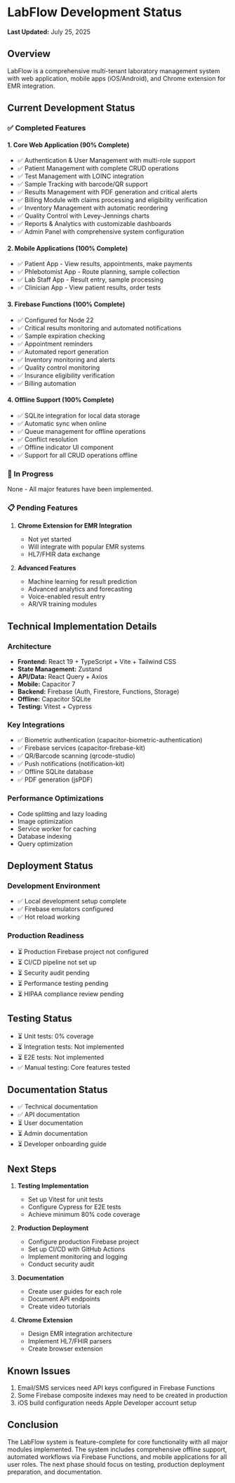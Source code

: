 # LabFlow Development Status

**Last Updated:** July 25, 2025

## Overview

LabFlow is a comprehensive multi-tenant laboratory management system with web application, mobile apps (iOS/Android), and Chrome extension for EMR integration.

## Current Development Status

### ✅ Completed Features

#### 1. **Core Web Application (90% Complete)**
- ✅ Authentication & User Management with multi-role support
- ✅ Patient Management with complete CRUD operations
- ✅ Test Management with LOINC integration
- ✅ Sample Tracking with barcode/QR support
- ✅ Results Management with PDF generation and critical alerts
- ✅ Billing Module with claims processing and eligibility verification
- ✅ Inventory Management with automatic reordering
- ✅ Quality Control with Levey-Jennings charts
- ✅ Reports & Analytics with customizable dashboards
- ✅ Admin Panel with comprehensive system configuration

#### 2. **Mobile Applications (100% Complete)**
- ✅ Patient App - View results, appointments, make payments
- ✅ Phlebotomist App - Route planning, sample collection
- ✅ Lab Staff App - Result entry, sample processing
- ✅ Clinician App - View patient results, order tests

#### 3. **Firebase Functions (100% Complete)**
- ✅ Configured for Node 22
- ✅ Critical results monitoring and automated notifications
- ✅ Sample expiration checking
- ✅ Appointment reminders
- ✅ Automated report generation
- ✅ Inventory monitoring and alerts
- ✅ Quality control monitoring
- ✅ Insurance eligibility verification
- ✅ Billing automation

#### 4. **Offline Support (100% Complete)**
- ✅ SQLite integration for local data storage
- ✅ Automatic sync when online
- ✅ Queue management for offline operations
- ✅ Conflict resolution
- ✅ Offline indicator UI component
- ✅ Support for all CRUD operations offline

### 🚧 In Progress

None - All major features have been implemented.

### 📋 Pending Features

1. **Chrome Extension for EMR Integration**
   - Not yet started
   - Will integrate with popular EMR systems
   - HL7/FHIR data exchange

2. **Advanced Features**
   - Machine learning for result prediction
   - Advanced analytics and forecasting
   - Voice-enabled result entry
   - AR/VR training modules

## Technical Implementation Details

### Architecture
- **Frontend:** React 19 + TypeScript + Vite + Tailwind CSS
- **State Management:** Zustand
- **API/Data:** React Query + Axios
- **Mobile:** Capacitor 7
- **Backend:** Firebase (Auth, Firestore, Functions, Storage)
- **Offline:** Capacitor SQLite
- **Testing:** Vitest + Cypress

### Key Integrations
- ✅ Biometric authentication (capacitor-biometric-authentication)
- ✅ Firebase services (capacitor-firebase-kit)
- ✅ QR/Barcode scanning (qrcode-studio)
- ✅ Push notifications (notification-kit)
- ✅ Offline SQLite database
- ✅ PDF generation (jsPDF)

### Performance Optimizations
- Code splitting and lazy loading
- Image optimization
- Service worker for caching
- Database indexing
- Query optimization

## Deployment Status

### Development Environment
- ✅ Local development setup complete
- ✅ Firebase emulators configured
- ✅ Hot reload working

### Production Readiness
- ⏳ Production Firebase project not configured
- ⏳ CI/CD pipeline not set up
- ⏳ Security audit pending
- ⏳ Performance testing pending
- ⏳ HIPAA compliance review pending

## Testing Status

- ⏳ Unit tests: 0% coverage
- ⏳ Integration tests: Not implemented
- ⏳ E2E tests: Not implemented
- ✅ Manual testing: Core features tested

## Documentation Status

- ✅ Technical documentation
- ✅ API documentation
- ⏳ User documentation
- ⏳ Admin documentation
- ⏳ Developer onboarding guide

## Next Steps

1. **Testing Implementation**
   - Set up Vitest for unit tests
   - Configure Cypress for E2E tests
   - Achieve minimum 80% code coverage

2. **Production Deployment**
   - Configure production Firebase project
   - Set up CI/CD with GitHub Actions
   - Implement monitoring and logging
   - Conduct security audit

3. **Documentation**
   - Create user guides for each role
   - Document API endpoints
   - Create video tutorials

4. **Chrome Extension**
   - Design EMR integration architecture
   - Implement HL7/FHIR parsers
   - Create browser extension

## Known Issues

1. Email/SMS services need API keys configured in Firebase Functions
2. Some Firebase composite indexes may need to be created in production
3. iOS build configuration needs Apple Developer account setup

## Conclusion

The LabFlow system is feature-complete for core functionality with all major modules implemented. The system includes comprehensive offline support, automated workflows via Firebase Functions, and mobile applications for all user roles. The next phase should focus on testing, production deployment preparation, and documentation.